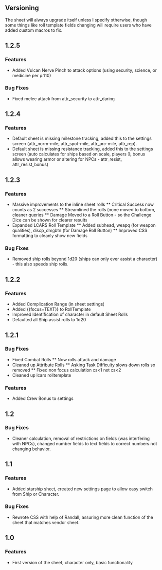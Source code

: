## Versioning

The sheet will always upgrade itself unless I specify otherwise, though some things like roll template fields changing will require users who have added custom macros to fix.

## 1.2.5
### Features
* Added Vulcan Nerve Pinch to attack options (using security, science, or medicine per p.110)
### Bug Fixes
* Fixed melee attack from attr_security to attr_daring

## 1.2.4
### Features
* Default sheet is missing milestone tracking, added this to the settings screen (attr_norm-mile, attr_spot-mile, attr_arc-mile, attr_rep).
* Default sheet is missing resistance tracking, added this to the settings screen (auto calculates for ships based on scale, players 0, bonus allows wearing armor or altering for NPCs - attr_resist, attr_resist_bonus)  

## 1.2.3
### Features
* Massive improvements to the inline sheet rolls
	** Critical Success now counts as 2 successes
	** Streamlined the rolls (none moved to bottom, cleaner queries
	** Damage Moved to a Roll Button - so the Challenge Dice can be shown for clearer results
* Expanded LCARS Roll Template
	** Added subhead, weapq (for weapon qualities), discp_dmgbtn (for Damage Roll Button)
	** Improved CSS formatting to cleanly show new fields
### Bug Fixes
* Removed ship rolls beyond 1d20 (ships can only ever assist a character) - this also speeds ship rolls.

## 1.2.2
### Features
* Added Complication Range (in sheet settings)
* Added {{focus=TEXT}} to RollTemplate
* Improved Identification of character in default Sheet Rolls
* Defaulted all Ship assist rolls to 1d20

## 1.2.1
### Bug Fixes
* Fixed Combat Rolls
	** Now rolls attack and damage
* Cleaned up Attribute Rolls
	** Asking Task Difficulty slows down rolls so removed
	** Fixed non focus calculation cs<1 not cs<2
* Cleaned up lcars rolltemplate
### Features
* Added Crew Bonus to settings

## 1.2
### Bug Fixes
* Cleaner calculation, removal of restrictions on fields (was interfering with NPCs), changed number fields to text fields to correct numbers not changing behavior.

## 1.1
### Features
* Added starship sheet, created new settings page to allow easy switch from Ship or Character.
### Bug Fixes
* Rewrote CSS with help of Randall, assuring more clean function of the sheet that matches vendor sheet.

## 1.0
### Features
* First version of the sheet, character only, basic functionality